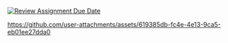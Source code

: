 [![Review Assignment Due Date](https://classroom.github.com/assets/deadline-readme-button-22041afd0340ce965d47ae6ef1cefeee28c7c493a6346c4f15d667ab976d596c.svg)](https://classroom.github.com/a/mPTv5Y0V)


https://github.com/user-attachments/assets/619385db-fc4e-4e13-9ca5-eb01ee27dda0

